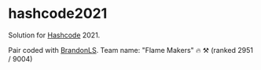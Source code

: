 # hashcode2021

Solution for [Hashcode](https://codingcompetitions.withgoogle.com/hashcode) 2021.
 
Pair coded with [BrandonLS](https://github.com/BrandonLS). Team name: "Flame Makers" :fire: :hammer_and_pick: (ranked 2951 / 9004)
